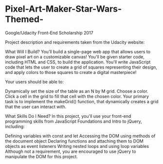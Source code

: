 # Pixel-Art-Maker-Star-Wars-Themed-
Google/Udacity Front-End Scholarship 2017

Project description and requirements taken from the Udacity website:

What Will I Build?
You’ll build a single-page web app that allows users to draw pixel art on a customizable canvas!
You'll be given starter code, including HTML and CSS, to build the application. You'll write JavaScript code that lets the user to create a grid of squares representing their design, and apply colors to those squares to create a digital masterpiece!

Your users should be able to:

Dynamically set the size of the table as an N by M grid.
Choose a color.
Click a cell in the grid to fill that cell with the chosen color.
Your primary task is to implement the makeGrid() function, that dynamically creates a grid that the user can interact with.

What Skills Do I Need?
In this project, you'll use your front-end programming skills from JavaScript Foundations and Intro to jQuery, including:

Defining variables with const and let
Accessing the DOM using methods of the document object
Declaring functions and attaching them to DOM objects as event listeners
Writing nested loops and using loop variables
Although not a requirement, you are encouraged to use jQuery to manipulate the DOM for this project.
